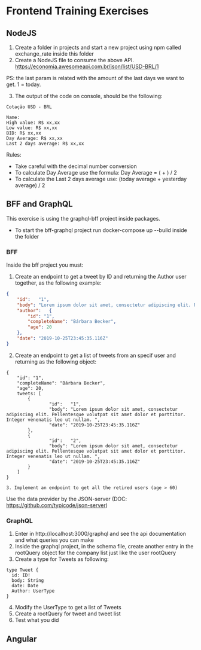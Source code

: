# Frontend Training Exercises

## NodeJS

1. Create a folder in projects and start a new project using npm called  exchange_rate inside this folder
2. Create a NodeJS file to consume the above API.
https://economia.awesomeapi.com.br/json/list/USD-BRL/1

PS: the last param is related with the amount of the last days we want to get. 1 = today.


3. The output of the code  on console, should be the following:

```
Cotação USD - BRL

Name: 
High value: R$ xx,xx
Low value: R$ xx,xx
BID: R$ xx,xx
Day Average: R$ xx,xx
Last 2 days average: R$ xx,xx
```

Rules: 

- Take careful with the decimal number conversion
- To calculate Day Average use the formula: Day Average = (<high value> + <low value>) / 2
- To calculate the Last 2 days average use:  (today average + yesterday average) / 2

## BFF and GraphQL

This exercise is using the graphql-bff project inside packages.

- To start the bff-graphql project run docker-compose up --build inside the folder

### BFF
Inside the bff project you must:

1.  Create an endpoint to get a tweet by ID and returning the Author user together, as the following example:

```json
{
    "id":	"1",
    "body":	"Lorem ipsum dolor sit amet, consectetur adipiscing elit. Pellentesque volutpat sit amet dolor et porttitor. Integer venenatis leo ut nullam. ",
    "author":	{
        "id": "1",
        "completeName": "Bárbara Becker",
        "age": 20
    },
    "date":	"2019-10-25T23:45:35.116Z"
}
```
2. Create an endpoint to get a list of tweets from an specif user and returning as the following object:

```
{
    "id": "1",
    "completeName": "Bárbara Becker",
    "age": 20,
    tweets: [
        {
                "id":	"1",
                "body":	"Lorem ipsum dolor sit amet, consectetur adipiscing elit. Pellentesque volutpat sit amet dolor et porttitor. Integer venenatis leo ut nullam. ",
                "date":	"2019-10-25T23:45:35.116Z"
        },
        {
                "id":	"2",
                "body":	"Lorem ipsum dolor sit amet, consectetur adipiscing elit. Pellentesque volutpat sit amet dolor et porttitor. Integer venenatis leo ut nullam. ",
                "date":	"2019-10-25T23:45:35.116Z"
        }
    ]
}

3. Implement an endpoint to get all the retired users (age > 60)

```
Use the data provider by the JSON-server (DOC: https://github.com/typicode/json-server)

### GraphQL

1. Enter in http://localhost:3000/graphql and see the api documentation and what queries you can make
2. Inside the graphql project, in the schema file, create another entry in the rootQuery object for the company list just like the user rootQuery
3. Create a type for Tweets as following:

```
type Tweet {
  id: ID!
  body: String
  date: Date
  Author: UserType
}
```

4. Modify the UserType to get a list of Tweets
5. Create a rootQuery for tweet and tweet list
6. Test what you did


## Angular